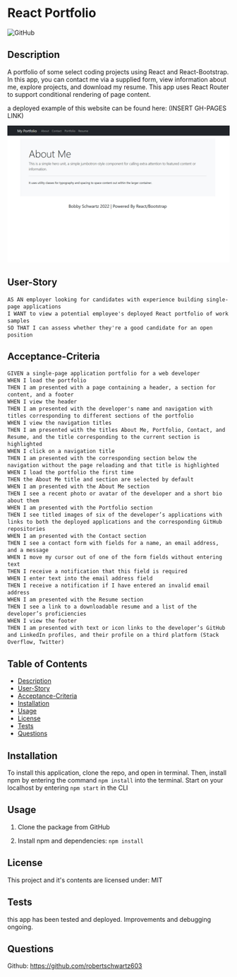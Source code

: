 # React Portfolio

![GitHub](https://img.shields.io/github/license/robertschwartz603/react-portfolio)

## Description
A portfolio of some select coding projects using React and React-Bootstrap. In this app, you can contact me via a supplied form, view information about me, explore projects, and download my resume. This app uses React Router to support conditional rendering of page content.

a deployed example of this website can be found here: (INSERT GH-PAGES LINK)

![Screen grab:](./assets/screenshot.jpg)

## User-Story
```
AS AN employer looking for candidates with experience building single-page applications
I WANT to view a potential employee's deployed React portfolio of work samples
SO THAT I can assess whether they're a good candidate for an open position
```

## Acceptance-Criteria
```
GIVEN a single-page application portfolio for a web developer
WHEN I load the portfolio
THEN I am presented with a page containing a header, a section for content, and a footer
WHEN I view the header
THEN I am presented with the developer's name and navigation with titles corresponding to different sections of the portfolio
WHEN I view the navigation titles
THEN I am presented with the titles About Me, Portfolio, Contact, and Resume, and the title corresponding to the current section is highlighted
WHEN I click on a navigation title
THEN I am presented with the corresponding section below the navigation without the page reloading and that title is highlighted
WHEN I load the portfolio the first time
THEN the About Me title and section are selected by default
WHEN I am presented with the About Me section
THEN I see a recent photo or avatar of the developer and a short bio about them
WHEN I am presented with the Portfolio section
THEN I see titled images of six of the developer’s applications with links to both the deployed applications and the corresponding GitHub repositories
WHEN I am presented with the Contact section
THEN I see a contact form with fields for a name, an email address, and a message
WHEN I move my cursor out of one of the form fields without entering text
THEN I receive a notification that this field is required
WHEN I enter text into the email address field
THEN I receive a notification if I have entered an invalid email address
WHEN I am presented with the Resume section
THEN I see a link to a downloadable resume and a list of the developer’s proficiencies
WHEN I view the footer
THEN I am presented with text or icon links to the developer’s GitHub and LinkedIn profiles, and their profile on a third platform (Stack Overflow, Twitter)

```

## Table of Contents
- [Description](#description)
- [User-Story](#User-Story)
- [Acceptance-Criteria](#Acceptance-Criteria)
- [Installation](#installation)
- [Usage](#usage)
- [License](#license)
- [Tests](#tests)
- [Questions](#questions)

## Installation

To install this application, clone the repo, and open in terminal. Then, install npm by entering the command ```npm install``` into the terminal. Start on your localhost by entering ```npm start``` in the CLI


## Usage
1. Clone the package from GitHub

2. Install npm and dependencies: ```npm install```

## License
This project and it's contents are licensed under: MIT

## Tests
this app has been tested and deployed. Improvements and debugging ongoing.

## Questions

Github: https://github.com/robertschwartz603
